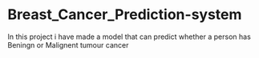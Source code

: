 # Breast_Cancer_Prediction-system
In this project i have made a model that can predict whether a person has Beningn or Malignent tumour cancer
